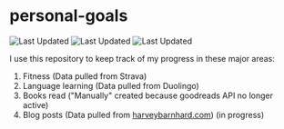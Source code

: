 # personal-goals
![Last Updated](https://img.shields.io/date/1617676996?color=FC4C02&label=Fitness%20Updated&logo=strava)
![Last Updated](https://img.shields.io/date/1617676996?color=7ac70c&label=Language%20Updated&logo=duolingo)
![Last Updated](https://img.shields.io/date/1617676996?color=e9e5cd&label=Books%20Updated&logo=goodreads)

I use this repository to keep track of my progress in these major areas:

1. Fitness (Data pulled from Strava)
2. Language learning (Data pulled from Duolingo)
3. Books read ("Manually" created because goodreads API no longer active)
4. Blog posts (Data pulled from [harveybarnhard.com](https://harveybarnhard.com)) (in progress)
